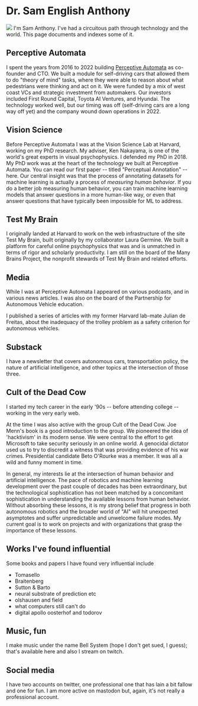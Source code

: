 # Dr. Sam English Anthony

<img src="images/headshot_sm.jpeg" id="headshot">
I'm Sam Anthony. I've had a circuitous path through technology and the world. This page documents and indexes some of it.

## Perceptive Automata

I spent the years from 2016 to 2022 building [Perceptive Automata](https://perceptiveautomata.com) as co-founder and CTO.  We built a module for self-driving cars that allowed them to do "theory of mind" tasks, where they were able to reason about what pedestrians were thinking and act on it.  We were funded by a mix of west coast VCs and strategic investment from automakers.  Our investors included First Round Capital, Toyota AI Ventures, and Hyundai. The technology worked well, but our timing was off (self-driving cars are a long way off yet) and the company wound down operations in 2022.

## Vision Science

Before Perceptive Automata I was at the Vision Science Lab at Harvard, working on my PhD research. My adviser, Ken Nakayama, is one of the world's great experts in visual psychophysics.  I defended my PhD in 2018.  My PhD work was at the heart of the technology we built at Perceptive Automata.  You can read our first paper -- titled "Perceptual Annotation" -- here.  Our central insight was that the process of annotating datasets for machine learning is actually a process of _measuring human behavior_.  If you do a better job measuring human behavior, you can train machine learning models that answer questions in a more human-like way, or even that answer questions that have typically been impossible for ML to address.

## Test My Brain

I originally landed at Harvard to work on the web infrastructure of the site Test My Brain, built originally by my collaborator Laura Germine.  We built a platform for careful online psychophysics that was and is unmatched in terms of rigor and scholarly productivity.  I am still on the board of the Many Brains Project, the nonprofit stewards of Test My Brain and related efforts.

## Media

While I was at Perceptive Automata I appeared on various podcasts, and in various news articles.  I was also on the board of the Partnership for Autonomous Vehicle education.

I published a series of articles with my former Harvard lab-mate Julian de Freitas, about the inadequacy of the trolley problem as a safety criterion for autonomous vehicles.

## Substack

I have a newsletter that covers autonomous cars, transportation policy, the nature of artificial intelligence, and other topics at the intersection of those three.

## Cult of the Dead Cow

I started my tech career in the early '90s -- before attending college -- working in the very early web.

At the time I was also active with the group Cult of the Dead Cow.  Joe Menn's book is a good introduction to the group.  We pioneered the idea of 'hacktivism' in its modern sense.  We were central to the effort to get Microsoft to take security seriously in an online world.  A genocidal dictator used us to try to discredit a witness that was providing evidence of his war crimes.  Presidential candidate Beto O'Rourke was a member.  It was all a wild and funny moment in time.

In general, my interests lie at the intersection of human behavior and artificial intelligence.  The pace of robotics and machine learning development over the past couple of decades has been extraordinary, but the technological sophistication has not been matched by a concomitant sophistication in understanding the available lessons from human behavior.  Without absorbing these lessons, it is my strong belief that progress in both autonomous robotics and the broader world of "AI" will hit unexpected asymptotes and suffer unpredictable and unwelcome failure modes. My current goal is to work on projects and with organizations that grasp the importance of these lessons.

## Works I've found influential

Some books and papers I have found very influential include
* Tomasello
* Braitenberg
* Sutton & Barto
* neural substrate of prediction etc
* olshausen and field
* what computers still can't do
* digital apollo
oosterhof and todorov

## Music, fun

I make music under the name Bell System (hope I don't get sued, I guess); that's available here and also I stream on twitch.

## Social media

I have two accounts on twitter, one professional one that has lain a bit fallow and one for fun.  I am more active on mastodon but, again, it's not really a professional account.
